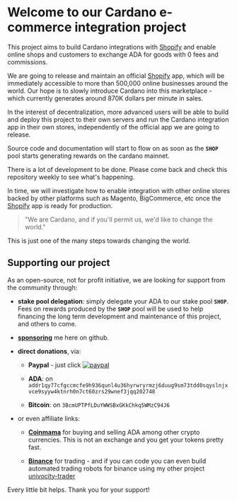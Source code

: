 # Welcome to our Cardano e-commerce integration project

This project aims to build Cardano integrations with [Shopify](https://www.shopify.com/?ref=univocity) 
and enable online shops and customers to exchange ADA for goods with 0 fees and commissions.

We are going to release and maintain an official [Shopify](https://www.shopify.com/?ref=univocity) app, which will be immediately 
accessible to more than 500,000 online businesses around the world. Our hope
is to slowly introduce Cardano into this marketplace - which currently generates
around 870K dollars per minute in sales.

In the interest of decentralization, more advanced users will be able to build and deploy 
this project to their own servers and run the Cardano integration app in their own stores,
independently of the official app we are going to release.

Source code and documentation will start to flow on as soon as the **`SHOP`** pool starts
generating rewards on the cardano mainnet.  

There is a lot of development to be done. Please come back and check this 
repository weekly to see what's happening.

In time, we will investigate how to enable integration with other online stores backed by other platforms
such as Magento, BigCommerce, etc once the [Shopify](https://www.shopify.com/?ref=univocity) app is ready for production.

> "We are Cardano, and if you'll permit us, we'd like to change the world."

This is just one of the many steps towards changing the world.

## Supporting our project

As an open-source, not for profit initiative, we are looking for support
from the community through:

 * **stake pool delegation**: simply delegate your ADA to our stake pool **`SHOP`**. Fees on
  rewards produced by the **`SHOP`** pool will be used to help financing the long term
  development and maintenance of this project, and others to come.
  
 * **<a class="github-button" href="https://github.com/sponsors/jbax" data-icon="octicon-heart" aria-label="Sponsor @jbax on GitHub">sponsoring</a>** me here on github.

 * **direct donations**, via:
  
   * **Paypal** - just click [![paypal](https://www.paypalobjects.com/en_US/i/btn/btn_donate_SM.gif)](https://www.paypal.com/cgi-bin/webscr?cmd=_s-xclick&hosted_button_id=JKH3JNHLL4Y42&source=url) 
   
   * **ADA**: on `addr1qy77cfgccmcfe9h936qunl4u36hyrwryrmzj6duug9sm73tdd0sqyslnjxvce9syyw4ktnrh0n7ct60zrs29wnef3jqq202748`
   
   * **Bitcoin**: on `3BcmUPTPfLDuYWWSBxGKkChkq5WMzC94J6`
   
  * or even affiliate links:
   
     * **[Coinmama](https://go.coinmama.com/visit/?bta=56730&brand=coinmama)** for buying
        and selling ADA among other crypto currencies. This is not an exchange and you get your tokens pretty fast.
   
     * **[Binance](https://www.binance.com/en/register?ref=36767892)** for trading - 
        and if you can code you can even build automated trading robots for binance
        using my other project [univocity-trader](https://github.com/uniVocity/univocity-trader)

 
Every little bit helps. Thank you for your support!